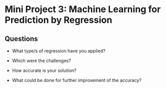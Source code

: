 # Mini Project 3: Machine Learning for Prediction by Regression

## Questions
- What type/s of regression have you applied?
  
- Which were the challenges?
  
- How accurate is your solution?
  
- What could be done for further improvement of the accuracy?